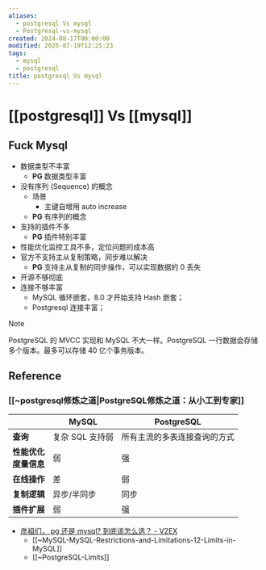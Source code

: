 ```yaml
---
aliases:
  - postgresql Vs mysql
  - Postgresql-vs-mysql
created: 2024-08-17T00:00:00
modified: 2025-07-19T12:25:23
tags:
  - mysql
  - postgresql
title: postgresql Vs mysql
---
```


# [[postgresql]] Vs [[mysql]]

## Fuck Mysql

  - 数据类型不丰富
    - **PG** 数据类型丰富
  - 没有序列 (Sequence) 的概念
    - 场景
	    - 主键自增用 auto increase
    - **PG** 有序列的概念
  - 支持的插件不多
    - **PG** 插件特别丰富
  - 性能优化监控工具不多，定位问题的成本高
  - 官方不支持主从复制策略，同步难以解决
    - **PG** 支持主从复制的同步操作，可以实现数据的 0 丢失
  - 开源不够彻底
  - 连接不够丰富
    - MySQL 循环嵌套，8.0 才开始支持 Hash 嵌套；
    - Postgresql 连接丰富；

> [!note]
  > PostgreSQL 的 MVCC 实现和 MySQL 不大一样。PostgreSQL 一行数据会存储多个版本。最多可以存储 40 亿个事务版本。

## Reference

### [[~postgresql修炼之道|PostgreSQL修炼之道：从小工到专家]]

| |**MySQL**| **PostgreSQL**|
|--|--|--|
|**查询**|复杂 SQL 支持弱 | 所有主流的多表连接查询的方式 |
|**性能优化**<br>**度量信息**| 弱 | 强|
|**在线操作**|差|弱|
|**复制逻辑**|异步/半同步|同步|
|**插件扩展**|弱|强|

- [彦祖们， pg 还是 mysql? 到底该怎么选？ - V2EX](https://v2ex.com/t/800592)
	- [[~MySQL-MySQL-Restrictions-and-Limitations-12-Limits-in-MySQL]]
	- [[~PostgreSQL-Limits]]
